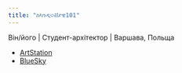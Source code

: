 ```yaml
---
title: "ስካንዲናቭያዊ101"
---
```


Він/його | Студент-архітектор | Варшава, Польща

- [ArtStation](https://www.artstation.com/scandinavian101)
- [BlueSky](https://bsky.app/profile/scandinavian101.bsky.social)
